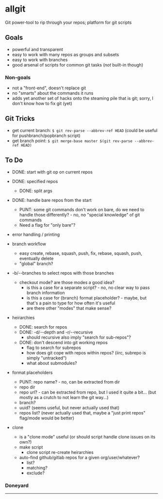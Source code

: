 allgit
======
Git power-tool to rip through your repos; platform for git scripts

Goals
-----
- powerful and transparent
- easy to work with many repos as groups and subsets
- easy to work with branches
- good arsenal of scripts for common git tasks (_not_ built-in though)

### Non-goals
- not a "front-end", doesn't replace git
- no "smarts" about the commands it runs
- adds yet another set of hacks onto the steaming pile that is git; sorry, I don't know how to fix git (yet)


Git Tricks
----------
- get current branch: `$ git rev-parse --abbrev-ref HEAD`  (could be useful for pushbranch/popbranch script)
- get branch point: `$ git merge-base master $(git rev-parse --abbrev-ref HEAD)`


To Do
-----
- DONE: start with git op on current repos
- DONE: specified repos
  - DONE: split args

- DONE: handle bare repos from the start
  - PUNT: some git commands don't work on bare, do we need to handle those differently? - no, no "special knowledge" of git commands
  - Need a flag for "only bare"?

- error handling / printing

- branch workflow
  - easy create, rebase, squash, push, fix, rebase, squash, push, eventually delete
  - "global" branch?

- -b/--branches to select repos with those branches
  - checkout mode?  are those modes a good idea?
    - is this a case for a separate script? - no, no clear way to pass branch information
    - is this a case for {branch} format placeholder? - maybe, but that's a pain to type for how often it's useful
    - are there other "modes" that make sense?

- heirarchies
  - DONE: search for repos
  - DONE: -d/--depth and -r/--recursive
    - should recursive also imply "search for sub-repos"?
  - DONE: don't descend into git working repos
    - flag to search for subrepos
    - how does git cope with repos within repos?  (iirc, subrepo is simply "untracked")
    - what about submodules?

- format placeholders
  - PUNT: repo name? - no, can be extracted from dir
  - repo dir
  - repo url? - can be extracted from repo, but I used it quite a bit... (but mostly as a crutch to not learn the git way...)
  - branch?
  - uuid? (seems useful, but never actually used that)
  - repos list? (never actually used that, maybe a "just print repos" flag/mode would be better)

- clone
  - is a "clone mode" useful (or should script handle clone issues on its own?)
  - make script
    - clone script re-create heirarchies
  - auto-find github/gitlab repos for a given org/user/whatever?
    - list?
    - matching?
    - exclude?

### Doneyard

---
